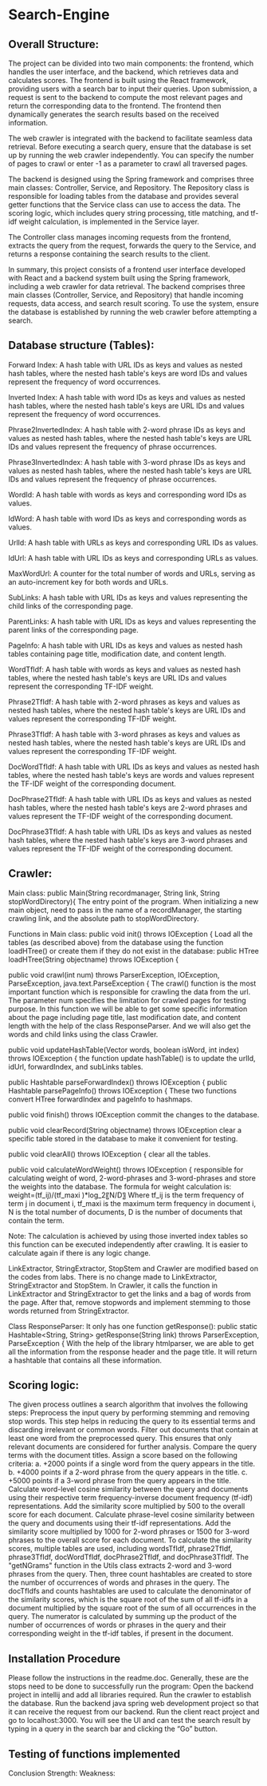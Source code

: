 # Search-Engine
## **Overall Structure**:
The project can be divided into two main components: the frontend, which handles the user interface, and the backend, which retrieves data and calculates scores. The frontend is built using the React framework, providing users with a search bar to input their queries. Upon submission, a request is sent to the backend to compute the most relevant pages and return the corresponding data to the frontend. The frontend then dynamically generates the search results based on the received information.

The web crawler is integrated with the backend to facilitate seamless data retrieval. Before executing a search query, ensure that the database is set up by running the web crawler independently. You can specify the number of pages to crawl or enter -1 as a parameter to crawl all traversed pages.

The backend is designed using the Spring framework and comprises three main classes: Controller, Service, and Repository. The Repository class is responsible for loading tables from the database and provides several getter functions that the Service class can use to access the data. The scoring logic, which includes query string processing, title matching, and tf-idf weight calculation, is implemented in the Service layer.

The Controller class manages incoming requests from the frontend, extracts the query from the request, forwards the query to the Service, and returns a response containing the search results to the client.

In summary, this project consists of a frontend user interface developed with React and a backend system built using the Spring framework, including a web crawler for data retrieval. The backend comprises three main classes (Controller, Service, and Repository) that handle incoming requests, data access, and search result scoring. To use the system, ensure the database is established by running the web crawler before attempting a search.

## **Database structure (Tables)**:
Forward Index: A hash table with URL IDs as keys and values as nested hash tables, where the nested hash table's keys are word IDs and values represent the frequency of word occurrences.

Inverted Index: A hash table with word IDs as keys and values as nested hash tables, where the nested hash table's keys are URL IDs and values represent the frequency of word occurrences.

Phrase2InvertedIndex: A hash table with 2-word phrase IDs as keys and values as nested hash tables, where the nested hash table's keys are URL IDs and values represent the frequency of phrase occurrences.

Phrase3InvertedIndex: A hash table with 3-word phrase IDs as keys and values as nested hash tables, where the nested hash table's keys are URL IDs and values represent the frequency of phrase occurrences.

WordId: A hash table with words as keys and corresponding word IDs as values.

IdWord: A hash table with word IDs as keys and corresponding words as values.

UrlId: A hash table with URLs as keys and corresponding URL IDs as values.

IdUrl: A hash table with URL IDs as keys and corresponding URLs as values.

MaxWordUrl: A counter for the total number of words and URLs, serving as an auto-increment key for both words and URLs.

SubLinks: A hash table with URL IDs as keys and values representing the child links of the corresponding page.

ParentLinks: A hash table with URL IDs as keys and values representing the parent links of the corresponding page.

PageInfo: A hash table with URL IDs as keys and values as nested hash tables containing page title, modification date, and content length.

WordTfIdf: A hash table with words as keys and values as nested hash tables, where the nested hash table's keys are URL IDs and values represent the corresponding TF-IDF weight.

Phrase2TfIdf: A hash table with 2-word phrases as keys and values as nested hash tables, where the nested hash table's keys are URL IDs and values represent the corresponding TF-IDF weight.

Phrase3TfIdf: A hash table with 3-word phrases as keys and values as nested hash tables, where the nested hash table's keys are URL IDs and values represent the corresponding TF-IDF weight.

DocWordTfIdf: A hash table with URL IDs as keys and values as nested hash tables, where the nested hash table's keys are words and values represent the TF-IDF weight of the corresponding document.

DocPhrase2TfIdf: A hash table with URL IDs as keys and values as nested hash tables, where the nested hash table's keys are 2-word phrases and values represent the TF-IDF weight of the corresponding document.

DocPhrase3TfIdf: A hash table with URL IDs as keys and values as nested hash tables, where the nested hash table's keys are 3-word phrases and values represent the TF-IDF weight of the corresponding document.

## Crawler:
Main class: 
public Main(String recordmanager, String link, String stopWordDirectory){
The entry point of the program. When initializing a new main object, need to pass in the name of a recordManager, the starting crawling link, and the absolute path to stopWordDirectory.

Functions in Main class:
public void init() throws IOException {
Load all the tables (as described above) from the database using the function loadHTree() or create them if they do not exist in the database:
public HTree loadHTree(String objectname) throws IOException {

public void crawl(int num) throws ParserException, IOException, ParseException, java.text.ParseException {
The crawl() function is the most important function which is responsible for crawling the data from the url. The parameter num specifies the limitation for crawled pages for testing purpose. In this function we will be able to get some specific information about the page including page title, last modification date, and content length with the help of the class ResponseParser. And we will also get the words and child links using the class Crawler.

public void updateHashTable(Vector<String> words, boolean isWord, int index) throws IOException {
the function update hashTable() is to update the urlId, idUrl, forwardIndex, and subLinks tables.

public Hashtable parseForwardIndex() throws IOException {
public Hashtable parsePageInfo() throws IOException {
These two functions convert HTree forwardIndex and pageInfo to hashmaps.

public void finish() throws IOException
commit the changes to the database.

public void clearRecord(String objectname) throws IOException
clear a specific table stored in the database to make it convenient for testing.

public void clearAll() throws IOException {
clear all the tables.

public void calculateWordWeight() throws IOException {
responsible for calculating weight of word, 2-word-phrases and 3-word-phrases and store the weights into the database. The formula for weight calculation is:
weight=(tf_ij)/(tf_maxi )*log_2⁡〖N/D〗
Where tf_ij is the term frequency of term j in document i, tf_maxi is the maximum term frequency in document i, N is the total number of documents, D is the number of documents that contain the term. 

Note: The calculation is achieved by using those inverted index tables so this function can be executed independently after crawling. It is easier to calculate again if there is any logic change.

LinkExtractor, StringExtractor, StopStem and Crawler are modified based on the codes from labs.
There is no change made to LinkExtractor, StringExtractor and StopStem.
In Crawler, it calls the function in LinkExtractor and StringExtractor to get the links and a bag of words from the page. After that, remove stopwords and implement stemming to those words returned from StringExtractor.


Class ResponseParser:
It only has one function getResponse():
public static Hashtable<String, String> getResponse(String link) throws ParserException, ParseException {
With the help of the library htmlparser, we are able to get all the information from the response header and the page title. It will return a hashtable that contains all these information.


## **Scoring logic**:
The given process outlines a search algorithm that involves the following steps:
Preprocess the input query by performing stemming and removing stop words. This step helps in reducing the query to its essential terms and discarding irrelevant or common words.
Filter out documents that contain at least one word from the preprocessed query. This ensures that only relevant documents are considered for further analysis.
Compare the query terms with the document titles. Assign a score based on the following criteria: a. +2000 points if a single word from the query appears in the title. b. +4000 points if a 2-word phrase from the query appears in the title. c. +5000 points if a 3-word phrase from the query appears in the title.
Calculate word-level cosine similarity between the query and documents using their respective term frequency-inverse document frequency (tf-idf) representations. Add the similarity score multiplied by 500 to the overall score for each document.
Calculate phrase-level cosine similarity between the query and documents using their tf-idf representations. Add the similarity score multiplied by 1000 for 2-word phrases or 1500 for 3-word phrases to the overall score for each document.
To calculate the similarity scores, multiple tables are used, including wordsTfIdf, phrase2TfIdf, phrase3TfIdf, docWordTfIdf, docPhrase2TfIdf, and docPhrase3TfIdf. The "getNGrams" function in the Utils class extracts 2-word and 3-word phrases from the query. Then, three count hashtables are created to store the number of occurrences of words and phrases in the query.
The docTfIdfs and counts hashtables are used to calculate the denominator of the similarity scores, which is the square root of the sum of all tf-idfs in a document multiplied by the square root of the sum of all occurrences in the query. The numerator is calculated by summing up the product of the number of occurrences of words or phrases in the query and their corresponding weight in the tf-idf tables, if present in the document.

## **Installation Procedure**
Please follow the instructions in the readme.doc. Generally, these are the stops need to be done to successfully run the program:
	Open the backend project in intellij and add all libraries required.
	Run the crawler to establish the database.
	Run the backend java spring web development project so that it can receive the request from our backend.
	Run the client react project and go to localhost:3000. You will see the UI and can test the search result by typing in a query in the search bar and clicking the “Go” button.

## **Testing of functions implemented**
Conclusion
Strength:
Weakness:






